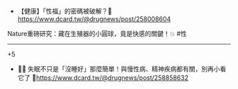 - 【健康】「性福」的密碼被破解？🔑https://www.dcard.tw/@drugnews/post/258008604

Nature重磅研究：藏在生殖器的小圓球，竟是快感的關鍵！💥
#性

---
+5

- 🌙💤 失眠不只是「沒睡好」那麼簡單！與慢性病、精神疾病都有關，別再小看它了 🧠https://www.dcard.tw/@drugnews/post/258858632